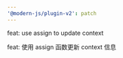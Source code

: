 ```yaml
---
'@modern-js/plugin-v2': patch
---
```


feat: use assign to update context

feat: 使用 assign 函数更新 context 信息
